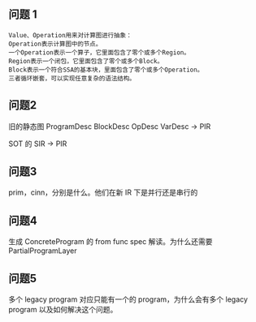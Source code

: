 ## 问题 1
```
Value、Operation用来对计算图进行抽象：
Operation表示计算图中的节点。
一个Operation表示一个算子，它里面包含了零个或多个Region。
Region表示一个闭包，它里面包含了零个或多个Block。
Block表示一个符合SSA的基本块，里面包含了零个或多个Operation。
三者循环嵌套，可以实现任意复杂的语法结构。
```

## 问题2
旧的静态图 ProgramDesc BlockDesc OpDesc VarDesc -> PIR

SOT 的 SIR -> PIR

## 问题3

prim，cinn，分别是什么。他们在新 IR 下是并行还是串行的

## 问题4
生成 ConcreteProgram 的 from func spec 解读。为什么还需要 PartialProgramLayer 

## 问题5
多个 legacy program 对应只能有一个的 program，为什么会有多个 legacy program 以及如何解决这个问题。
